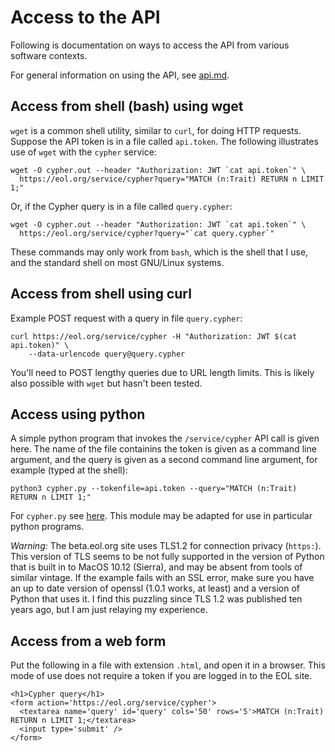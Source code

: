 # Access to the API

Following is documentation on ways to access the API from various
software contexts.

For general information on using the API, see [api.md](api.md).

## Access from shell (bash) using wget

`wget` is a common shell utility, similar to `curl`, for doing HTTP
requests.  Suppose the API token is in a file called `api.token`.  The
following illustrates use of `wget` with the `cypher` service:

    wget -O cypher.out --header "Authorization: JWT `cat api.token`" \
      https://eol.org/service/cypher?query="MATCH (n:Trait) RETURN n LIMIT 1;"

Or, if the Cypher query is in a file called `query.cypher`:

    wget -O cypher.out --header "Authorization: JWT `cat api.token`" \
      https://eol.org/service/cypher?query="`cat query.cypher`"

These commands may only work from `bash`, which is the shell that I
use, and the standard shell on most GNU/Linux systems.


## Access from shell using curl
Example POST request with a query in file `query.cypher`:
   
    curl https://eol.org/service/cypher -H "Authorization: JWT $(cat api.token)" \
        --data-urlencode query@query.cypher
        
You'll need to POST lengthy queries due to URL length limits. This is likely also possible with `wget`
but hasn't been tested.

## Access using python

A simple python program that invokes the `/service/cypher` API call is
given here.  The name of the file containins the token is given as a
command line argument, and the query is given as a second command line
argument, for example (typed at the shell):

    python3 cypher.py --tokenfile=api.token --query="MATCH (n:Trait) RETURN n LIMIT 1;"

For `cypher.py` see [here](cypher.py).  This module may be adapted for
use in particular python programs.

*Warning:* The beta.eol.org site uses TLS1.2 for connection privacy
(`https:`).  This version of TLS seems to be not fully supported in
the version of Python that is built in to MacOS 10.12 (Sierra), and
may be absent from tools of similar vintage.  If the example fails
with an SSL error, make sure you have an up to date version of openssl
(1.0.1 works, at least) and a version of Python that uses it.  I find
this puzzling since TLS 1.2 was published ten years ago, but I am just
relaying my experience.


## Access from a web form

Put the following in a file with extension `.html`, and open it in a
browser.  This mode of use does not require a token if you are logged
in to the EOL site.

```
<h1>Cypher query</h1>
<form action='https://eol.org/service/cypher'>
  <textarea name='query' id='query' cols='50' rows='5'>MATCH (n:Trait) RETURN n LIMIT 1;</textarea>
  <input type='submit' />
</form>
```

